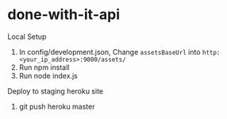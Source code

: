# done-with-it-api

Local Setup
1. In config/development.json, Change `assetsBaseUrl` into `http:<your_ip_address>:9000/assets/`
2. Run npm install
3. Run node index.js

Deploy to staging heroku site
1. git push heroku master

